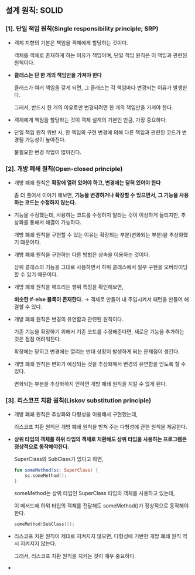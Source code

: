 ## 설계 원칙: SOLID

### [1]. 단일 책임 원칙(Single responsibility principle; SRP)

- 객체 지향의 기본은 책임을 객체에게 할당하는 것이다.

  객체를 객체로 존재하게 하는 이유가 책임이며, 단일 책임 원칙은 이 책임과 관련된 원칙이다.

- **클래스는 단 한 개의 책임만을 가져야 한다**

  클래스가 여러 책임을 갖게 되면, 그 클래스는 각 책임마다 변경되는 이유가 발생한다.

  그래서, 반드시 한 개의 이유로만 변경되려면 한 개의 책임만을 가져야 한다.

- 객체에게 책임을 할당하는 것이 객체 설계의 기본인 만큼, 가장 중요하다.

- 단일 책임 원칙 위반 시, 한 책임의 구현 변경에 의해 다른 책임과 관련된 코드가 변경될 가능성이 높아진다.

  불필요한 변경 작업이 많아진다.


### [2]. 개방 폐쇄 원칙(Open-closed principle)

- 개방 폐쇄 원칙은 **확장에 열려 있어야 하고, 변경에는 닫혀 있어야 한다**
 
  좀 더 풀어서 이야기 해보면, **기능을 변경하거나 확장할 수 있으면서, 그 기능을 사용하는 코드는 수정하지 않는다.**

- 기능을 수정했는데, 사용하는 코드를 수정하지 말라는 것이 이상하게 들리지만, 추상화를 통해서 해결이 가능하다.
  
  개방 폐쇄 원칙을 구현할 수 있는 이유는 확장되는 부분(변화되는 부분)을 추상화했기 떄문이다.

- 개방 폐쇄 원칙을 구현하는 다른 방법은 상속을 이용하는 것이다.

  상위 클래스의 기능을 그대로 사용하면서 하위 클래스에서 일부 구현을 오버라이딩할 수 있기 때문이다.

- 개방 폐쇄 원칙을 깨뜨리는 행위 특징을 확인해보면,

  **비슷한 if-else 블록이 존재한다.** → 객체로 만들어 내 주입시켜서 패턴을 만들어 해결할 수 있다.

- 개방 폐쇄 원칙은 변경의 유연함과 관련된 원칙이다.

  기존 기능을 확장하기 위해서 기존 코드를 수정해준다면, 새로운 기능을 추가하는 것은 점점 어려워진다.

  확장에는 닫히고 변경에는 열리는 반대 상황이 발생하게 되는 문제점이 생긴다.

- 개방 폐쇄 원칙은 변화가 예상되는 것을 추상화해서 변경의 유연함을 얻도록 할 수 있다.

  변화되는 부분을 추상화하지 안하면 개방 폐쇄 원칙을 지킬 수 없게 된다.


### [3]. 리스코프 치환 원칙(Liskov substitution principle)

- 개방 폐쇄 원칙은 추상화와 다형성을 이용해서 구현했는데,

  리스코프 치환 원칙은 개방 폐쇄 원칙을 받쳐 주는 다형성에 관한 원칙을 제공한다.

- **상위 타입의 객체를 하위 타입의 객체로 치환해도 상위 타입을 사용하는 프로그램은 정상적으로 동작해야한다.**

  SuperClass와 SubClass가 있다고 하면,

  ```kotlin
  fun someMethod(sc: SuperClass) {
      sc.someMethod();
  }
  ```
  
  someMethod는 상위 타입인 SuperClass 타입의 객체를 사용하고 있는데, 

  이 메서드에 하위 타입의 객체를 전달해도 someMethod()가 정상적으로 동작해야 한다.
  
  ```kotlin
  someMethod(SubClass());
  ```
  
- 리스코프 치환 원칙이 제대로 지켜지지 않으면, 다형성에 기반한 개방 폐쇄 원칙 역시 지켜지지 않는다.

  그래서, 리스코프 치환 원칙을 지키는 것이 매우 중요하다.

- 
